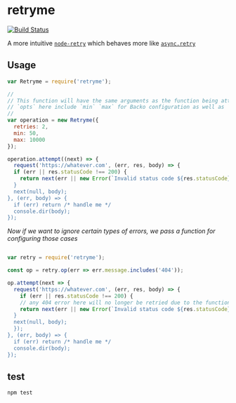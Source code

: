 # retryme

[![Build
Status](https://travis-ci.org/jcrugzz/retryme.svg?branch=master)](https://travis-ci.org/jcrugzz/retryme)

A more intuitive [`node-retry`][node-retry] which behaves more like [`async.retry`][async-retry]

## Usage


```js
var Retryme = require('retryme');

//
// This function will have the same arguments as the function being attempted
// `opts` here include `min` `max` for Backo configuration as well as `retries`.
//
var operation = new Retryme({
  retries: 2,
  min: 50,
  max: 10000
});

operation.attempt((next) => {
  request('https://whatever.com', (err, res, body) => {
  if (err || res.statusCode !== 200) {
    return next(err || new Error(`Invalid status code ${res.statusCode}));
  }
  next(null, body);
}, (err, body) => {
  if (err) return /* handle me */
  console.dir(body);
});

```

*Now if we want to ignore certain types of errors, we pass a function for configuring those cases*

```js

var retry = require('retryme');

const op = retry.op(err => err.message.includes('404'));

op.attempt(next => {
  request('https://whatever.com', (err, res, body) => {
    if (err || res.statusCode !== 200) {
    // any 404 error here will no longer be retried due to the function above
    return next(err || new Error(`Invalid status code ${res.statusCode}));
  }
  next(null, body);
  });
}, (err, body) => {
  if (err) return /* handle me */
  console.dir(body);
});

```

## test

`npm test`

[node-retry]: https://github.com/tim-kos/node-retry
[async-retry]: https://caolan.github.io/async/docs.html#retry

